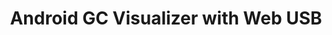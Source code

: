 ---
layout: research/gcviz-webusb/layout
title: Android GC Visualizer with Web USB
permalink: /research/gcviz-webusb
description: "GC Visualizer with Web USB"
---